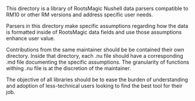 This directory is a library of RootsMagic Nushell data parsers compatible to RM10 or other RM versions and address specific user needs.

Parsers in this directory make specific assumptions regarding how the data is formatted inside of RootsMagic data fields and use those assumptions enhance user value.

Contributions from the same maintainer should be be contained their own directory. Inside that directory, each .nu file should have a corresponding .md file documenting the specific assumptions. The granularity of functions withing .nu file is at the discretion of the maintainer.

The objective of all libraries should be to ease the burden of understanding and adoption of less-technical users looking to find the best tool for their job.
